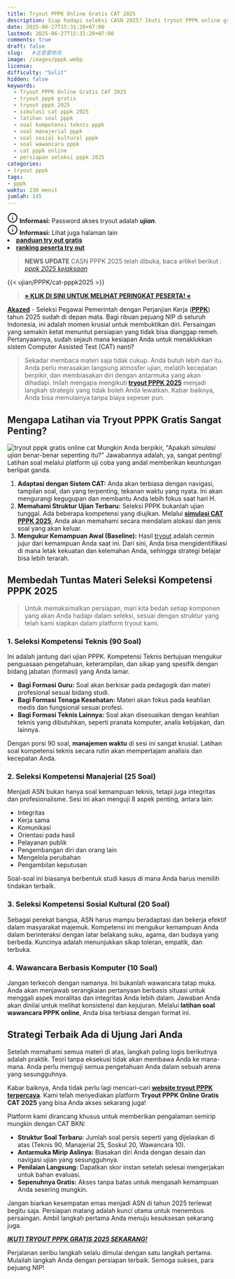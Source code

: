 ```yaml
---
title: Tryout PPPK Online Gratis CAT 2025
description: Siap hadapi seleksi CASN 2025? Ikuti tryout PPPK online gratis CAT 2025 di sini! Simulasi lengkap Kompetensi Teknis, Manajerial, Sosial Kultural, dan Wawancara sesuai sistem BKN terbaru. Ukur kemampuanmu sekarang!
date: 2025-06-27T15:31:20+07:00
lastmod: 2025-06-27T15:31:20+07:00
comments: true
draft: false 
slug:   #这里要修改
image: /images/pppk.webp
license: 
difficulty: "Sulit"
hidden: false
keywords: 
  - Tryout PPPK Online Gratis CAT 2025
  - tryout pppk gratis
  - tryout pppk 2025
  - simulasi cat pppk 2025
  - latihan soal pppk
  - soal kompetensi teknis pppk
  - soal manajerial pppk
  - soal sosial kultural pppk
  - soal wawancara pppk
  - cat pppk online
  - persiapan seleksi pppk 2025
categories:
- tryout pppk
tags:
- pppk
waktu: 130 menit
jumlah: 145 
---
```


<div class="alert alert-info">
  <svg xmlns="http://www.w3.org/2000/svg" width="24" height="24" viewBox="0 0 24 24" fill="none" stroke="currentColor" stroke-width="2" stroke-linecap="round" stroke-linejoin="round" class="feather feather-info"><circle cx="12" cy="12" r="10"></circle><line x1="12" y1="16" x2="12" y2="12"></line>    <line x1="12" y1="8" x2="12.01" y2="8"></line>  </svg>
  <span><strong>Informasi:</strong> Password akses tryout adalah <b><i>ujian</b></i>.</span>
</div>
<div class="alert alert-info">
  <svg xmlns="http://www.w3.org/2000/svg" width="24" height="24" viewBox="0 0 24 24" fill="none" stroke="currentColor" stroke-width="2" stroke-linecap="round" stroke-linejoin="round" class="feather feather-info"><circle cx="12" cy="12" r="10"></circle><line x1="12" y1="16" x2="12" y2="12"></line>    <line x1="12" y1="8" x2="12.01" y2="8"></line>  </svg>
  <span><strong>Informasi:</strong> Lihat juga halaman lain<b> <li><a href="/ujian/cara-ikut-tryout-online-gratis">panduan try out gratis</a></li></b> <b><li><a href="/ujian/ranking-peserta-tryout">ranking peserta try out</a></li></b></span>
</div>


>**NEWS UPDATE** CASN PPPK 2025 telah dibuka, baca artikel berikut : *[pppk 2025 kejaksaan](/pppk/kejaksaan/penerimaan-cpppk-kejaksaan-2025/)*

{{< ujian/PPPK/cat-pppk2025 >}}

> **[» KLIK DI SINI UNTUK MELIHAT PERINGKAT PESERTA! «](/ujian/ranking-peserta-tryout/)**


**[Akazed](/)** - Seleksi Pegawai Pemerintah dengan Perjanjian Kerja (**[PPPK](/pppk/)**) tahun 2025 sudah di depan mata. Bagi ribuan pejuang NIP di seluruh Indonesia, ini adalah momen krusial untuk membuktikan diri. Persaingan yang semakin ketat menuntut persiapan yang tidak bisa dianggap remeh. Pertanyaannya, sudah sejauh mana kesiapan Anda untuk menaklukkan sistem Computer Assisted Test (CAT) nanti?


>Sekadar membaca materi saja tidak cukup. Anda butuh lebih dari itu. Anda perlu merasakan langsung atmosfer ujian, melatih kecepatan berpikir, dan membiasakan diri dengan antarmuka yang akan dihadapi. Inilah mengapa mengikuti **[tryout PPPK 2025](/ujian/pppk/tryout-cat-pppk-2025/)** menjadi langkah strategis yang tidak boleh Anda lewatkan. Kabar baiknya, Anda bisa memulainya tanpa biaya sepeser pun.

## Mengapa Latihan via Tryout PPPK Gratis Sangat Penting?
![tryout pppk gratis online cat](/images/pppk.webp)
Mungkin Anda berpikir, "Apakah *simulasi ujian* benar-benar sepenting itu?" Jawabannya adalah, ya, sangat penting! Latihan soal melalui platform uji coba yang andal memberikan keuntungan berlipat ganda.

1.  **Adaptasi dengan Sistem CAT:** Anda akan terbiasa dengan navigasi, tampilan soal, dan yang terpenting, tekanan waktu yang nyata. Ini akan mengurangi kegugupan dan membantu Anda lebih fokus saat hari H.
2.  **Memahami Struktur Ujian Terbaru:** Seleksi PPPK bukanlah ujian tunggal. Ada beberapa kompetensi yang diujikan. Melalui **[simulasi CAT PPPK 2025](/ujian/pppk/tryout-cat-pppk-2025/)**, Anda akan memahami secara mendalam alokasi dan jenis soal yang akan keluar.
3.  **Mengukur Kemampuan Awal (Baseline):** Hasil [tryout](/ujian/) adalah cermin jujur dari kemampuan Anda saat ini. Dari sini, Anda bisa mengidentifikasi di mana letak kekuatan dan kelemahan Anda, sehingga strategi belajar bisa lebih terarah.

## Membedah Tuntas Materi Seleksi Kompetensi PPPK 2025

>Untuk memaksimalkan persiapan, mari kita bedah setiap komponen yang akan Anda hadapi dalam seleksi, sesuai dengan struktur yang telah kami siapkan dalam platform tryout kami.

### 1. Seleksi Kompetensi Teknis (90 Soal)

Ini adalah jantung dari ujian PPPK. Kompetensi Teknis bertujuan mengukur penguasaan pengetahuan, keterampilan, dan sikap yang spesifik dengan bidang jabatan (formasi) yang Anda lamar.

* **Bagi Formasi Guru:** Soal akan berkisar pada pedagogik dan materi profesional sesuai bidang studi.
* **Bagi Formasi Tenaga Kesehatan:** Materi akan fokus pada keahlian medis dan fungsional sesuai profesi.
* **Bagi Formasi Teknis Lainnya:** Soal akan disesuaikan dengan keahlian teknis yang dibutuhkan, seperti pranata komputer, analis kebijakan, dan lainnya.

Dengan porsi 90 soal, **manajemen waktu** di sesi ini sangat krusial. Latihan soal kompetensi teknis secara rutin akan mempertajam analisis dan kecepatan Anda.

### 2. Seleksi Kompetensi Manajerial (25 Soal)

Menjadi ASN bukan hanya soal kemampuan teknis, tetapi juga integritas dan profesionalisme. Sesi ini akan menguji 8 aspek penting, antara lain:
* Integritas
* Kerja sama
* Komunikasi
* Orientasi pada hasil
* Pelayanan publik
* Pengembangan diri dan orang lain
* Mengelola perubahan
* Pengambilan keputusan

Soal-soal ini biasanya berbentuk studi kasus di mana Anda harus memilih tindakan terbaik.

### 3. Seleksi Kompetensi Sosial Kultural (20 Soal)

Sebagai perekat bangsa, ASN harus mampu beradaptasi dan bekerja efektif dalam masyarakat majemuk. Kompetensi ini mengukur kemampuan Anda dalam berinteraksi dengan latar belakang suku, agama, dan budaya yang berbeda. Kuncinya adalah menunjukkan sikap toleran, empatik, dan terbuka.

### 4. Wawancara Berbasis Komputer (10 Soal)

Jangan terkecoh dengan namanya. Ini bukanlah wawancara tatap muka. Anda akan menjawab serangkaian pertanyaan berbasis situasi untuk menggali aspek moralitas dan integritas Anda lebih dalam. Jawaban Anda akan dinilai untuk melihat konsistensi dan kejujuran. Melalui **latihan soal wawancara PPPK online**, Anda bisa terbiasa dengan format ini.

## Strategi Terbaik Ada di Ujung Jari Anda

Setelah memahami semua materi di atas, langkah paling logis berikutnya adalah praktik. Teori tanpa eksekusi tidak akan membawa Anda ke mana-mana. Anda perlu menguji semua pengetahuan Anda dalam sebuah arena yang sesungguhnya.

Kabar baiknya, Anda tidak perlu lagi mencari-cari **[website tryout PPPK terpercaya](/link-tryout-ppg-gratis/)**. Kami telah menyediakan platform **Tryout PPPK Online Gratis CAT 2025** yang bisa Anda akses sekarang juga!

Platform kami dirancang khusus untuk memberikan pengalaman semirip mungkin dengan CAT BKN:
* **Struktur Soal Terbaru:** Jumlah soal persis seperti yang dijelaskan di atas (Teknis 90, Manajerial 25, Soskul 20, Wawancara 10).
* **Antarmuka Mirip Aslinya:** Biasakan diri Anda dengan desain dan navigasi ujian yang sesungguhnya.
* **Penilaian Langsung:** Dapatkan skor instan setelah selesai mengerjakan untuk bahan evaluasi.
* **Sepenuhnya Gratis:** Akses tanpa batas untuk mengasah kemampuan Anda sesering mungkin.

Jangan biarkan kesempatan emas menjadi ASN di tahun 2025 terlewat begitu saja. Persiapan matang adalah kunci utama untuk menembus persaingan. Ambil langkah pertama Anda menuju kesuksesan sekarang juga.


 ***[ IKUTI TRYOUT PPPK GRATIS 2025 SEKARANG!](/categories/tryout-pppk/)***
  
Perjalanan seribu langkah selalu dimulai dengan satu langkah pertama. Mulailah langkah Anda dengan persiapan terbaik. Semoga sukses, para pejuang NIP!